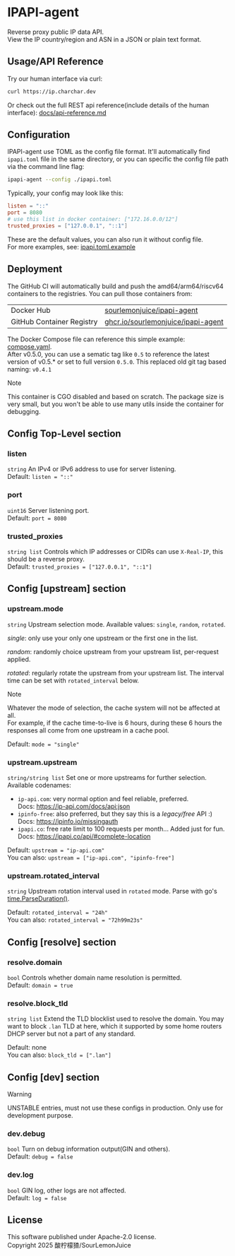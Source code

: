 # IPAPI-agent

Reverse proxy public IP data API.\
View the IP country/region and ASN in a JSON or plain text format.

## Usage/API Reference

Try our human interface via curl:

```sh
curl https://ip.charchar.dev
```

Or check out the full REST api reference(include details of the human interface): [docs/api-reference.md](docs/api-reference.md)

## Configuration

IPAPI-agent use TOML as the config file format. It'll automatically find `ipapi.toml` file in the same directory, or you can specific the config file path via the command line flag:

```sh
ipapi-agent --config ./ipapi.toml
```

Typically, your config may look like this:

```toml
listen = "::"
port = 8080
# use this list in docker container: ["172.16.0.0/12"]
trusted_proxies = ["127.0.0.1", "::1"]
```

These are the default values, you can also run it without config file.\
For more examples, see: [ipapi.toml.example](ipapi.toml.example)

## Deployment

The GitHub CI will automatically build and push the amd64/arm64/riscv64 containers to the registries. You can pull those containers from:

|||
|--|--|
|Docker Hub|[sourlemonjuice/ipapi-agent](https://hub.docker.com/r/sourlemonjuice/ipapi-agent)|
|GitHub Container Registry|[ghcr.io/sourlemonjuice/ipapi-agent](https://github.com/SourLemonJuice/ipapi-agent/pkgs/container/ipapi-agent)|

The Docker Compose file can reference this simple example: [compose.yaml](compose.yaml).\
After v0.5.0, you can use a sematic tag like `0.5` to reference the latest version of v0.5.* or set to full version `0.5.0`. This replaced old git tag based naming: `v0.4.1`

> [!NOTE]
> This container is CGO disabled and based on scratch. The package size is very small, but you won't be able to use many utils inside the container for debugging.

## Config Top-Level section

### listen

`string` An IPv4 or IPv6 address to use for server listening.\
Default: `listen = "::"`

### port

`uint16` Server listening port.\
Default: `port = 8080`

### trusted_proxies

`string list` Controls which IP addresses or CIDRs can use `X-Real-IP`, this should be a reverse proxy.\
Default: `trusted_proxies = ["127.0.0.1", "::1"]`

## Config [upstream] section

### upstream.mode

`string` Upstream selection mode. Available values: `single`, `random`, `rotated`.

*single*: only use your only one upstream or the first one in the list.

*random*: randomly choice upstream from your upstream list, per-request applied.

*rotated*: regularly rotate the upstream from your upstream list. The interval time can be set with `rotated_interval` below.

> [!NOTE]
> Whatever the mode of selection, the cache system will not be affected at all.\
> For example, if the cache time-to-live is 6 hours, during these 6 hours the responses all come from one upstream in a cache pool.

Default: `mode = "single"`

### upstream.upstream

`string/string list` Set one or more upstreams for further selection. Available codenames:

- `ip-api.com`: very normal option and feel reliable, preferred.\
  Docs: <https://ip-api.com/docs/api:json>
- `ipinfo-free`: also preferred, but they say this is a *legacy/free* API :)\
  Docs: <https://ipinfo.io/missingauth>
- `ipapi.co`: free rate limit to 100 requests per month... Added just for fun.\
  Docs: <https://ipapi.co/api/#complete-location>

Default: `upstream = "ip-api.com"`\
You can also: `upstream = ["ip-api.com", "ipinfo-free"]`

### upstream.rotated_interval

`string` Upstream rotation interval used in `rotated` mode. Parse with go's [time.ParseDuration()](https://pkg.go.dev/time#ParseDuration).

Default: `rotated_interval = "24h"`\
You can also: `rotated_interval = "72h99m23s"`

## Config [resolve] section

### resolve.domain

`bool` Controls whether domain name resolution is permitted.\
Default: `domain = true`

### resolve.block_tld

`string list` Extend the TLD blocklist used to resolve the domain. You may want to block `.lan` TLD at here, which it supported by some home routers DHCP server but not a part of any standard.

Default: none\
You can also: `block_tld = [".lan"]`

## Config [dev] section

> [!WARNING]
> UNSTABLE entries, must not use these configs in production. Only use for development purpose.

### dev.debug

`bool` Turn on debug information output(GIN and others).\
Default: `debug = false`

### dev.log

`bool` GIN log, other logs are not affected.\
Default: `log = false`

## License

This software published under Apache-2.0 license.\
Copyright 2025 酸柠檬猹/SourLemonJuice
